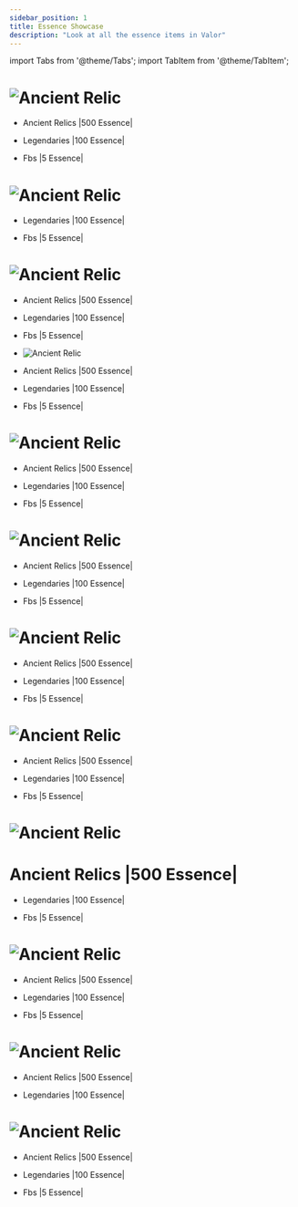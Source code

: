 ```yaml
---
sidebar_position: 1
title: Essence Showcase
description: "Look at all the essence items in Valor"
---
```


import Tabs from '@theme/Tabs';
import TabItem from '@theme/TabItem';

<Tabs>
  <TabItem value="Cosmic" label="Cosmic" default>

# ![Ancient Relic](https://cdn.discordapp.com/attachments/1187552567295758487/1205887579778584576/CosmicHeader.png?ex=65da0153&is=65c78c53&hm=aeb170d516c979c857a9d8b76b267d19809a8306abb5cac900757c5c0bffdd2d&) 

- Ancient Relics |500 Essence|

- Legendaries |100 Essence|

- Fbs |5 Essence|

<Tabs>
  <TabItem value="Divine" label="Divine" default>

# ![Ancient Relic](https://cdn.discordapp.com/attachments/1187552567295758487/1205891682277785630/DivineHeader.png?ex=65da0525&is=65c79025&hm=68e590037e47dc37fb1e1abfb7ff1d37cc649bb5ebf7d2c7e9440f6d4bdf8c57&)

- Legendaries |100 Essence|

- Fbs |5 Essence|

<Tabs>
  <TabItem value="Elemental" label="Elemental" default>

# ![Ancient Relic](https://cdn.discordapp.com/attachments/1187552567295758487/1205892208486645840/ElementalHeader.png?ex=65da05a2&is=65c790a2&hm=778e8b56c92f443d83b357eacdb532baa94ba4ee3672393e15e1bf2fc9cc75ae&)

- Ancient Relics |500 Essence|

- Legendaries |100 Essence|

- Fbs |5 Essence|

<Tabs>
  <TabItem value="Fallen" label="Fallen" default>

- ![Ancient Relic](https://github.com/Valor-Inc/Wiki/assets/154475841/e2ab8daf-194c-4a93-9c00-d03e3c784493)


- Ancient Relics |500 Essence|

- Legendaries |100 Essence|

- Fbs |5 Essence|

<Tabs>
  <TabItem value="Mad God's" label="Mad God's" default>

# ![Ancient Relic](https://cdn.discordapp.com/attachments/1187552567295758487/1205893045904609331/MadGodHeader.png?ex=65da066a&is=65c7916a&hm=2b39f532bb5201359f86cec79177af2bc8b614d42cfce01acd0c686c3a7eb1ac&)


- Ancient Relics |500 Essence|

- Legendaries |100 Essence|

- Fbs |5 Essence|

<Tabs>
  <TabItem value="Mortal" label="Mortal" default>

# ![Ancient Relic](https://cdn.discordapp.com/attachments/1187552567295758487/1205893406153248788/MortalHeader.png?ex=65da06c0&is=65c791c0&hm=7a7363113990c84336cb5382eccc21c50734c022dfa0034e4569f7c18e4ea8df&)


- Ancient Relics |500 Essence|

- Legendaries |100 Essence|

- Fbs |5 Essence|

<Tabs>
  <TabItem value="Mystical" label="Mystical" default>

# ![Ancient Relic](https://cdn.discordapp.com/attachments/1187552567295758487/1205893817807667310/MysticalHeader.png?ex=65da0722&is=65c79222&hm=3d0e0d21f61048380ae9ea06364123054876c97f76e1e6a98889a477419350c0&)


- Ancient Relics |500 Essence|

- Legendaries |100 Essence|

- Fbs |5 Essence|

<Tabs>
  <TabItem value="Sidonic" label="Sidonic" default>

# ![Ancient Relic](https://cdn.discordapp.com/attachments/1187552567295758487/1205894161580953661/SidonicHeader.png?ex=65da0774&is=65c79274&hm=8a6ae08afa8bb738d23d25453a80315e986e7ba1eeef41dae473ac82ffec0b0f&)


- Ancient Relics |500 Essence|

- Legendaries |100 Essence|

- Fbs |5 Essence|

<Tabs>
  <TabItem value="Terradian" label="Terradian" default>

# ![Ancient Relic](https://cdn.discordapp.com/attachments/1187552567295758487/1205894517186891796/TerradianHeader.png?ex=65da07c9&is=65c792c9&hm=bdba8a9735fa0d131a87ed9cb67726df64b6ce18651d5fb7c4fe48b0aaf33467&)


# Ancient Relics |500 Essence|

- Legendaries |100 Essence|

- Fbs |5 Essence|

<Tabs>
  <TabItem value="Titan" label="Titan" default>

# ![Ancient Relic](https://cdn.discordapp.com/attachments/1187552567295758487/1205895125969018950/TitanHeader.png?ex=65da085a&is=65c7935a&hm=db360689d8051c1a21246e8a002bc60aa8c79637af1e5b8f953b857ef375d30f&)


- Ancient Relics |500 Essence|

- Legendaries |100 Essence|

- Fbs |5 Essence|

<Tabs>
  <TabItem value="Truvixian" label="Truvixian" default>

# ![Ancient Relic](https://cdn.discordapp.com/attachments/1187552567295758487/1205895111771160586/TruvixianHeader.png?ex=65da0857&is=65c79357&hm=aee5a3813fcb802c7b08cc609a6cdcced0d7fbfebacc7d3d77c3f30fbf774c1e&)


- Ancient Relics |500 Essence|

- Legendaries |100 Essence|

<Tabs>
  <TabItem value="Zol" label="Zol" default>

# ![Ancient Relic](https://cdn.discordapp.com/attachments/1187552567295758487/1205895100190949456/ZolHeader.png?ex=65da0854&is=65c79354&hm=d3ce1cd26e1ed55d97be24cbf359f0c3fae8d92a23c46d7076c5de24504de38c&)


- Ancient Relics |500 Essence|

- Legendaries |100 Essence|

- Fbs |5 Essence|

  </TabItem>
</Tabs>
